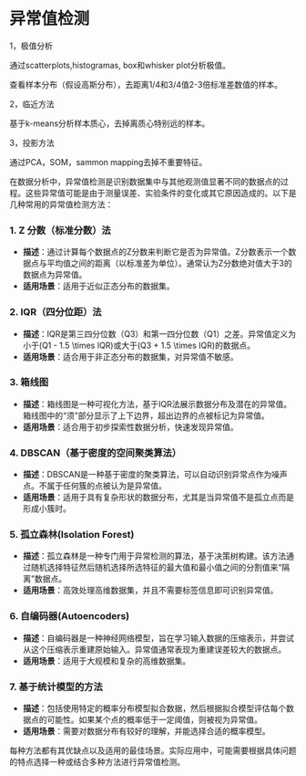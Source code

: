 # 异常值检测

1，极值分析

通过scatterplots,histogramas, box和whisker plot分析极值。

查看样本分布（假设高斯分布），去距离1/4和3/4值2-3倍标准差数值的样本。

2，临近方法

基于k-means分析样本质心，去掉离质心特别远的样本。

3，投影方法

通过PCA，SOM，sammon mapping去掉不重要特征。







在数据分析中，异常值检测是识别数据集中与其他观测值显著不同的数据点的过程。这些异常值可能是由于测量误差、实验条件的变化或其它原因造成的。以下是几种常用的异常值检测方法：

### 1. Z 分数（标准分数）法
- **描述**：通过计算每个数据点的Z分数来判断它是否为异常值。Z分数表示一个数据点与平均值之间的距离（以标准差为单位）。通常认为Z分数绝对值大于3的数据点为异常值。
- **适用场景**：适用于近似正态分布的数据集。

### 2. IQR（四分位距）法
- **描述**：IQR是第三四分位数（Q3）和第一四分位数（Q1）之差。异常值定义为小于\(Q1 - 1.5 \times IQR\)或大于\(Q3 + 1.5 \times IQR\)的数据点。
- **适用场景**：适合用于非正态分布的数据集，对异常值不敏感。

### 3. 箱线图
- **描述**：箱线图是一种可视化方法，基于IQR法展示数据分布及潜在的异常值。箱线图中的“须”部分显示了上下边界，超出边界的点被标记为异常值。
- **适用场景**：适合用于初步探索性数据分析，快速发现异常值。

### 4. DBSCAN（基于密度的空间聚类算法）
- **描述**：DBSCAN是一种基于密度的聚类算法，可以自动识别异常点作为噪声点。不属于任何簇的点被认为是异常值。
- **适用场景**：适用于具有复杂形状的数据分布，尤其是当异常值不是孤立点而是形成小簇时。

### 5. 孤立森林(Isolation Forest)
- **描述**：孤立森林是一种专门用于异常检测的算法，基于决策树构建。该方法通过随机选择特征然后随机选择所选特征的最大值和最小值之间的分割值来“隔离”数据点。
- **适用场景**：高效处理高维数据集，并且不需要标签信息即可识别异常值。

### 6. 自编码器(Autoencoders)
- **描述**：自编码器是一种神经网络模型，旨在学习输入数据的压缩表示，并尝试从这个压缩表示重建原始输入。异常值通常表现为重建误差较大的数据点。
- **适用场景**：适用于大规模和复杂的高维数据集。

### 7. 基于统计模型的方法
- **描述**：包括使用特定的概率分布模型拟合数据，然后根据拟合模型评估每个数据点的可能性。如果某个点的概率低于一定阈值，则被视为异常值。
- **适用场景**：需要对数据分布有较好的理解，并能选择合适的概率模型。

每种方法都有其优缺点以及适用的最佳场景。实际应用中，可能需要根据具体问题的特点选择一种或结合多种方法进行异常值检测。